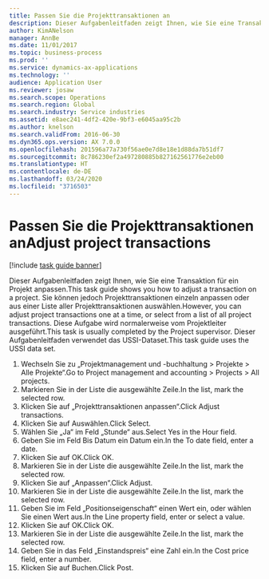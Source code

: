 ```yaml
---
title: Passen Sie die Projekttransaktionen an
description: Dieser Aufgabenleitfaden zeigt Ihnen, wie Sie eine Transaktion für ein Projekt anpassen.
author: KimANelson
manager: AnnBe
ms.date: 11/01/2017
ms.topic: business-process
ms.prod: ''
ms.service: dynamics-ax-applications
ms.technology: ''
audience: Application User
ms.reviewer: josaw
ms.search.scope: Operations
ms.search.region: Global
ms.search.industry: Service industries
ms.assetid: e8aec241-4df2-420e-9bf3-e6045aa95c2b
ms.author: knelson
ms.search.validFrom: 2016-06-30
ms.dyn365.ops.version: AX 7.0.0
ms.openlocfilehash: 201596a77a730f56ae0e7d8e18e1d88da7b51df7
ms.sourcegitcommit: 8c786230ef2a497280885b827162561776e2eb00
ms.translationtype: HT
ms.contentlocale: de-DE
ms.lasthandoff: 03/24/2020
ms.locfileid: "3716503"
---
```

# <a name="adjust-project-transactions"></a><span data-ttu-id="bc3fd-103">Passen Sie die Projekttransaktionen an</span><span class="sxs-lookup"><span data-stu-id="bc3fd-103">Adjust project transactions</span></span>

[!include [task guide banner](../../includes/task-guide-banner.md)]

<span data-ttu-id="bc3fd-104">Dieser Aufgabenleitfaden zeigt Ihnen, wie Sie eine Transaktion für ein Projekt anpassen.</span><span class="sxs-lookup"><span data-stu-id="bc3fd-104">This task guide shows you how to adjust a transaction on a project.</span></span> <span data-ttu-id="bc3fd-105">Sie können jedoch Projekttransaktionen einzeln anpassen oder aus einer Liste aller Projekttransaktionen auswählen.</span><span class="sxs-lookup"><span data-stu-id="bc3fd-105">However, you can adjust project transactions one at a time, or select from a list of all project transactions.</span></span> <span data-ttu-id="bc3fd-106">Diese Aufgabe wird normalerweise vom Projektleiter ausgeführt.</span><span class="sxs-lookup"><span data-stu-id="bc3fd-106">This task is usually completed by the Project supervisor.</span></span> <span data-ttu-id="bc3fd-107">Dieser Aufgabenleitfaden verwendet das USSI-Dataset.</span><span class="sxs-lookup"><span data-stu-id="bc3fd-107">This task guide uses the USSI data set.</span></span>

1. <span data-ttu-id="bc3fd-108">Wechseln Sie zu „Projektmanagement und -buchhaltung > Projekte > Alle Projekte“.</span><span class="sxs-lookup"><span data-stu-id="bc3fd-108">Go to Project management and accounting > Projects > All projects.</span></span> 
2. <span data-ttu-id="bc3fd-109">Markieren Sie in der Liste die ausgewählte Zeile.</span><span class="sxs-lookup"><span data-stu-id="bc3fd-109">In the list, mark the selected row.</span></span> 
3. <span data-ttu-id="bc3fd-110">Klicken Sie auf „Projekttransaktionen anpassen“.</span><span class="sxs-lookup"><span data-stu-id="bc3fd-110">Click Adjust transactions.</span></span> 
4. <span data-ttu-id="bc3fd-111">Klicken Sie auf Auswählen.</span><span class="sxs-lookup"><span data-stu-id="bc3fd-111">Click Select.</span></span> 
5. <span data-ttu-id="bc3fd-112">Wählen Sie „Ja“ im Feld „Stunde“ aus.</span><span class="sxs-lookup"><span data-stu-id="bc3fd-112">Select Yes in the Hour field.</span></span> 
6. <span data-ttu-id="bc3fd-113">Geben Sie im Feld Bis Datum ein Datum ein.</span><span class="sxs-lookup"><span data-stu-id="bc3fd-113">In the To date field, enter a date.</span></span> 
7. <span data-ttu-id="bc3fd-114">Klicken Sie auf OK.</span><span class="sxs-lookup"><span data-stu-id="bc3fd-114">Click OK.</span></span> 
8. <span data-ttu-id="bc3fd-115">Markieren Sie in der Liste die ausgewählte Zeile.</span><span class="sxs-lookup"><span data-stu-id="bc3fd-115">In the list, mark the selected row.</span></span> 
9. <span data-ttu-id="bc3fd-116">Klicken Sie auf „Anpassen“.</span><span class="sxs-lookup"><span data-stu-id="bc3fd-116">Click Adjust.</span></span> 
10. <span data-ttu-id="bc3fd-117">Markieren Sie in der Liste die ausgewählte Zeile.</span><span class="sxs-lookup"><span data-stu-id="bc3fd-117">In the list, mark the selected row.</span></span> 
11. <span data-ttu-id="bc3fd-118">Geben Sie im Feld „Positionseigenschaft“ einen Wert ein, oder wählen Sie einen Wert aus.</span><span class="sxs-lookup"><span data-stu-id="bc3fd-118">In the Line property field, enter or select a value.</span></span> 
12. <span data-ttu-id="bc3fd-119">Klicken Sie auf OK.</span><span class="sxs-lookup"><span data-stu-id="bc3fd-119">Click OK.</span></span> 
13. <span data-ttu-id="bc3fd-120">Markieren Sie in der Liste die ausgewählte Zeile.</span><span class="sxs-lookup"><span data-stu-id="bc3fd-120">In the list, mark the selected row.</span></span> 
14. <span data-ttu-id="bc3fd-121">Geben Sie in das Feld „Einstandspreis“ eine Zahl ein.</span><span class="sxs-lookup"><span data-stu-id="bc3fd-121">In the Cost price field, enter a number.</span></span> 
15. <span data-ttu-id="bc3fd-122">Klicken Sie auf Buchen.</span><span class="sxs-lookup"><span data-stu-id="bc3fd-122">Click Post.</span></span> 
